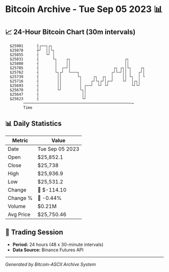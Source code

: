 # Bitcoin Archive - Tue Sep 05 2023 📊

## 📈 24-Hour Bitcoin Chart (30m intervals)

```
  $25901      ┤┌──┐┌┐                                          
  $25878      ┼┘  ││└┐                                         
  $25855      ┤   └┘ │                                         
  $25831      ┤      └┐    ┌┐                        ┌┐        
  $25808      ┤       │    ││                        ││        
  $25785      ┤       │  ┌─┘│                   ┌┐ ┌┐│└┐    ┌┐ 
  $25762      ┤       └┐┌┘  └───┐              ┌┘└─┘││ │   ┌┘│ 
  $25739      ┤        ││       └┐     ┌┐  ┌┐  │    ││ └┐  │ └ 
  $25716      ┤        ││        │    ┌┘└┐┌┘│┌─┘    └┘  │┌┐│   
  $25693      ┤        ││        │ ┌──┘  └┘ └┘          └┘└┘   
  $25670      ┤        └┘        └┐│                           
  $25647      ┤                   ││                           
  $25623      ┤                   └┘                           
        ────────────────────────────────────────────────→
        Time
```

## 📊 Daily Statistics

| Metric | Value |
|--------|-------|
| Date | Tue Sep 05 2023 |
| Open | $25,852.1 |
| Close | $25,738 |
| High | $25,936.9 |
| Low | $25,531.2 |
| Change | 🔴 $-114.10 |
| Change % | 🔴 -0.44% |
| Volume | $0.21M |
| Avg Price | $25,750.46 |

## 📅 Trading Session

- **Period:** 24 hours (48 x 30-minute intervals)
- **Data Source:** Binance Futures API

---
*Generated by Bitcoin-ASCII Archive System*

